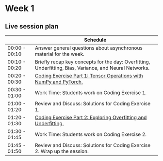 # Week 1

## Live session plan

|                | Schedule                                                    |
|----------------|-------------------------------------------------------------|
|00:00 - 00:10   |Answer general questions about asynchronous material for the week.|
|00:10 - 00:20   |Briefly recap key concepts for the day: Overfitting, Underfitting, Bias, Variance, and Neural Networks.|
|00:20 - 00:30   |[Coding Exercise Part 1: Tensor Operations with NumPy and PyTorch.](https://colab.research.google.com/github/emmanueliarussi/DU-DeepLearning/blob/master/week_1/Coding_Exercise_Part_1_Tensor_Operations_with_NumPy_and_PyTorch.ipynb)|
|00:30 - 01:00   |Work Time: Students work on Coding Exercise 1.                  |
|01:00 - 01:20   |Review and Discuss: Solutions for Coding Exercise 1.            |
|01:20 - 01:30   |[Coding Exercise Part 2: Exploring Overfitting and Underfitting.](https://colab.research.google.com/github/emmanueliarussi/DU-DeepLearning/blob/master/week_1/Coding_Exercise_Part_2_Exploring_Overfitting_and_Underfitting.ipynb) |
|01:30 - 01:45   |Work Time: Students work on Coding Exercise 2.                  |
|01:45 - 01:50   |Review and Discuss: Solutions for Coding Exercise 2. Wrap up the session.       |